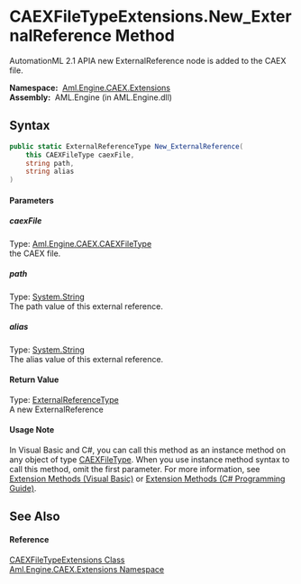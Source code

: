 CAEXFileTypeExtensions.New_ExternalReference Method
===================================================
AutomationML 2.1 APIA new ExternalReference node is added to the CAEX file.

  **Namespace:**  [Aml.Engine.CAEX.Extensions][1]  
  **Assembly:**  AML.Engine (in AML.Engine.dll)

Syntax
------

```csharp
public static ExternalReferenceType New_ExternalReference(
	this CAEXFileType caexFile,
	string path,
	string alias
)
```

#### Parameters

##### *caexFile*
Type: [Aml.Engine.CAEX.CAEXFileType][2]  
 the CAEX file.

##### *path*
Type: [System.String][3]  
 The path value of this external reference.

##### *alias*
Type: [System.String][3]  
The alias value of this external reference.

#### Return Value
Type: [ExternalReferenceType][4]  
A new ExternalReference
#### Usage Note
In Visual Basic and C#, you can call this method as an instance method on any object of type [CAEXFileType][2]. When you use instance method syntax to call this method, omit the first parameter. For more information, see [Extension Methods (Visual Basic)][5] or [Extension Methods (C# Programming Guide)][6].

See Also
--------

#### Reference
[CAEXFileTypeExtensions Class][7]  
[Aml.Engine.CAEX.Extensions Namespace][1]  

[1]: ../README.md
[2]: ../../Aml.Engine.CAEX/CAEXFileType/README.md
[3]: https://docs.microsoft.com/dotnet/api/system.string
[4]: ../../Aml.Engine.CAEX/ExternalReferenceType/README.md
[5]: https://docs.microsoft.com/dotnet/visual-basic/programming-guide/language-features/procedures/extension-methods
[6]: https://docs.microsoft.com/dotnet/csharp/programming-guide/classes-and-structs/extension-methods
[7]: README.md
[8]: https://www.automationml.org
[9]: ../../icons/logoShade.png